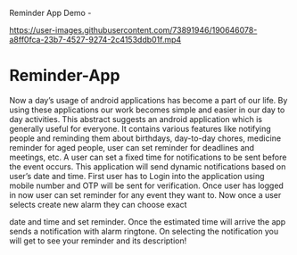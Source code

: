 
Reminder App Demo -

https://user-images.githubusercontent.com/73891946/190646078-a8ff0fca-23b7-4527-9274-2c4153ddb01f.mp4

# Reminder-App
Now a day’s usage of android applications has become a part of our life. By
using these applications our work becomes simple and easier in our day to day
activities. This abstract suggests an android application which is generally useful for
everyone.
It contains various features like notifying people and reminding them about
birthdays, day-to-day chores, medicine reminder for aged people, user can set
reminder for deadlines and meetings, etc. A user can set a fixed time for
notifications to be sent before the event occurs. This application will send dynamic
notifications based on user’s date and time.
First user has to Login into the application using mobile number and OTP will
be sent for verification. Once user has logged in now user can set reminder for any
event they want to. Now once a user selects create new alarm they can choose exact

date and time and set reminder. Once the estimated time will arrive the app sends a
notification with alarm ringtone. On selecting the notification you will get to see your
reminder and its description!
